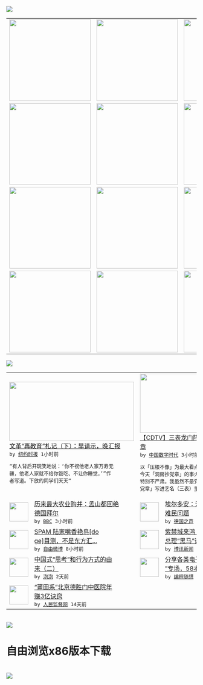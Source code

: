 

<a href="https://github.com/greatfire/z/raw/master/FreeBrowser.apk"><img src="https://raw.githubusercontent.com/greatfire/wiki/master/x/header.png" /></a><table><tr><td width="262" align="center" valign="center"><a href="https://github.com/greatfire/wiki/wiki/nyt" title="纽约时报中文网 国际纵览"><img src="https://raw.githubusercontent.com/greatfire/wiki/master/x/nyt_flag.png" width="215"/></a></td><td width="262" align="center" valign="center"><a href="https://github.com/greatfire/wiki/wiki/dw" title=""><img src="https://raw.githubusercontent.com/greatfire/wiki/master/x/dw_flag.png" width="215"/></a></td><td width="262" align="center" valign="center"><a href="https://github.com/greatfire/wiki/wiki/rmjd" title=""><img src="https://raw.githubusercontent.com/greatfire/wiki/master/x/rmjd_flag.png" width="215"/></a></td></tr><tr><td width="262" align="center" valign="center"><a href="https://github.com/paopaonetizen/website" title="泡泡 - 未经审查的互联网信息"><img src="https://raw.githubusercontent.com/greatfire/wiki/master/x/pp_flag.png" width="215"/></a></td><td width="262" align="center" valign="center"><a href="https://github.com/getlantern/mirror" title="以及自由微博和GreatFire.org官方中文论坛"><img src="https://raw.githubusercontent.com/greatfire/wiki/master/x/lantern_flag.png" width="215"/></a></td><td width="262" align="center" valign="center"><a href="https://github.com/cdtmirrors/m/" title=""><img src="https://raw.githubusercontent.com/greatfire/wiki/master/x/cdt_flag.png" width="215"/></a></td></tr><tr><td width="262" align="center" valign="center"><a href="https://github.com/program-think/blog" title="编程随想的博客"><img src="https://raw.githubusercontent.com/greatfire/wiki/master/x/pt_flag.png" width="215"/></a></td><td width="262" align="center" valign="center"><a href="https://github.com/greatfire/wiki/wiki/bbc" title=""><img src="https://raw.githubusercontent.com/greatfire/wiki/master/x/bbc_flag.png" width="215"/></a></td><td width="262" align="center" valign="center"><a href="https://github.com/freeweibo/s" title="自由微博 - 匿名和不受屏蔽的新浪微博搜索"><img src="https://raw.githubusercontent.com/greatfire/wiki/master/x/fw_flag.png" width="215"/></a></td></tr><tr><td width="262" align="center" valign="center"><a href="https://github.com/greatfire/wiki/wiki/google" title=""><img src="https://raw.githubusercontent.com/greatfire/wiki/master/x/google_flag.png" width="215"/></a></td><td width="262" align="center" valign="center"><a href="https://github.com/bxnews/boxun" title=""><img src="https://raw.githubusercontent.com/greatfire/wiki/master/x/bx_flag.png" width="215"/></a></td><td width="262" align="center" valign="center"><a href="https://github.com/greatfire/wiki/wiki/open-source" title="欢迎访问GreatFire.org开发者项目网站"><img src="https://raw.githubusercontent.com/greatfire/wiki/master/x/open-source_flag.png" width="215"/></a></td></tr></table><img src="https://raw.githubusercontent.com/greatfire/wiki/master/x/newsfeed text.png" /><table cols="4"><tr><td colspan="2" width="380"><a href="https://d7odklm2qes9e.cloudfront.net/china/20160525/cc25re-education2/"><img src="https://static01.nyt.com/images/2010/01/26/world/cn-26files_CA0/26files_CA0-copy-articleLarge-v4.jpg" width="330" height="156"/></a></br><a href="https://d7odklm2qes9e.cloudfront.net/china/20160525/cc25re-education2/">文革“再教育”札记（下）：早请示，晚汇报</a></br><kbd> by <a href="http://m.cn.nytimes.com/">纽约时报</a> 1小时前 </kbd></br><pre>“有人背后开玩笑地说：‘你不祝他老人家万寿无<br/>疆，他老人家就不给你饭吃、不让你睡觉，’”作<br/>者写道。下放的同学们天天“</pre></td><td colspan="2" width="380"><a href="https://chinadigitaltimes.net/chinese/2016/05/%E3%80%90cdtv%E3%80%91%E4%B8%89%E8%A1%A8%E9%BE%99%E9%97%A8%E9%98%B5%EF%BC%9A%E7%94%A8%E4%BA%92%E8%81%94%E7%BD%91%E6%80%9D%E7%BB%B4%E6%8A%84%E5%85%9A%E7%AB%A0/"><img src="https://raw.githubusercontent.com/greatfire/wiki/master/x/cdt_logo_b.png" width="330" height="156"/></a></br><a href="https://chinadigitaltimes.net/chinese/2016/05/%E3%80%90cdtv%E3%80%91%E4%B8%89%E8%A1%A8%E9%BE%99%E9%97%A8%E9%98%B5%EF%BC%9A%E7%94%A8%E4%BA%92%E8%81%94%E7%BD%91%E6%80%9D%E7%BB%B4%E6%8A%84%E5%85%9A%E7%AB%A0/">【CDTV】三表龙门阵：用互联网思维抄党<br/>章</a></br><kbd> by <a href="http://chinadigitaltimes.net/chinese/">中国数字时代</a> 3小时前 </kbd></br><pre>以「压根不像」为最大看点的三表龙门阵又来了。<br/>今天「洞房抄党章」的事火了，大家伙冷嘲热讽的<br/>特别不严肃。我虽然不是党员，但我是第一个把「<br/>党章」写进艺名（三表）里的艺...</pre></td></tr><tr><td><img src="http://ichef.bbci.co.uk/news/ws/106/amz/worldservice/live/assets/images/2016/05/24/160524215322_monsanto_plants_304x171_getty_nocredit.jpg" width="50" height="50"/></td><td width="280"><a href="http://www.bbc.com/zhongwen/simp/business/2016/05/160524_monsanto_bayer_reject_merge">历来最大农业购并：孟山都回绝<br/>德国拜尔</a></br><kbd> by <a href="http://www.bbc.co.uk/zhongwen/simp">BBC</a> 3小时前 </kbd></td><td><img src="http://www.dw.com/image/0,,19280541_302,00.jpg" width="50" height="50"/></td><td width="280"><a href="http://dw.com/p/1ItpX?maca=chi-GK-text-greatfire-all-chinese-15625-xml-mrss">埃尔多安：没有免签待遇 免谈<br/>难民问题</a></br><kbd> by <a href="http://dw.de">德国之声</a> 5小时前 </kbd></td></tr><tr><td><img src="http://ww4.sinaimg.cn/large/8d354b32jw1f46xdl7t1ij20u01hcgo3.jpg" width="50" height="50"/></td><td width="280"><a href="https://freeweibo.com/weibo/3978821248676192">SPAM 陆家嘴香艳皂[do<br/>ge]目测，不是东方汇...</a></br><kbd> by <a href="https://freeweibo.com/">自由微博</a> 8小时前 </kbd></td><td><img src="http://www.boxun.com/news/images/2016/05/201605242327china1.jpg" width="50" height="50"/></td><td width="280"><a href="http://www.boxun.com/news/gb/china/2016/05/201605242327.shtml">紫禁城来鸿：刘鹤或成中共下任<br/>总理“黑马”请看博讯热...</a></br><kbd> by <a href="http://www.boxun.com">博讯新闻</a> 1天前 </kbd></td></tr><tr><td><img src="https://raw.githubusercontent.com/greatfire/wiki/master/x/pp_logo.png" width="50" height="50"/></td><td width="280"><a href="https://pao-pao.net/article/699">中国式“思考”和行为方式的由<br/>来（二）</a></br><kbd> by <a href="https://pao-pao.net">泡泡</a> 2天前 </kbd></td><td><img src="https://raw.githubusercontent.com/greatfire/wiki/master/x/pt_logo.png" width="50" height="50"/></td><td width="280"><a href="http://feedproxy.google.com/~r/programthink/~3/gW7pAXwOLyA/share-books.html">分享各类电子书（“TXT格式<br/>”专场，58本）</a></br><kbd> by <a href="http://program-think.blogspot.com">编程随想</a> 5天前 </kbd></td></tr><tr><td><img src="http://www.rmjdw.com/uploads/160510/3-1605102102421C.jpg" width="50" height="50"/></td><td width="280"><a href="http://www.rmjdw.com//tebiebaodao/20160510/15526.html">“莆田系”北京德胜门中医院年<br/>赚3亿诀窍 </a></br><kbd> by <a href="http://www.rmjdw.com/">人民监督网</a> 14天前 </kbd></td></table></br><a href="https://github.com/greatfire/z/raw/master/FreeBrowser.apk"><img src="https://raw.githubusercontent.com/greatfire/wiki/master/x/download app.png" /></a><h1>自由浏览x86版本下载<h1><a href="https://github.com/greatfire/z/raw/master/FreeBrowser-x86.apk"><img src="https://raw.githubusercontent.com/greatfire/images/master/fb86.qr.png" /></a>